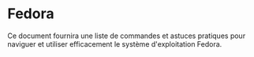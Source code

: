 <!-- meta
---------------------------------------------------------------------------------------
Auteur  == Loxcy
Version == 0.1
Date    == 2020/02/02
Type    == Cheatsheet
Tags    == Fedora
Preview == fedora
Résumé  == Cheatsheet des commandes et outils de Fedora
---------------------------------------------------------------------------------------
endmeta -->

Fedora
===

Ce document fournira une liste de commandes et astuces pratiques pour naviguer et utiliser efficacement le système d'exploitation Fedora.